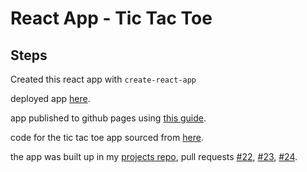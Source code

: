# React App - Tic Tac Toe

## Steps
Created this react app with `create-react-app`

deployed app [here](https://japankid-code.github.io/react-gh-pages/).

app published to github pages using [this guide](https://github.com/gitname/react-gh-pages).

code for the tic tac toe app sourced from [here](https://reactjs.org/tutorial/tutorial.html).

the app was built up in my [projects repo](https://github.com/japankid-code/projects), pull requests [#22](https://github.com/japankid-code/projects/pull/22), [#23](https://github.com/japankid-code/projects/pull/23), [#24](https://github.com/japankid-code/projects/pull/24).